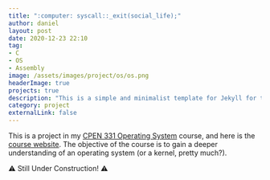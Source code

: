 ```yaml
---
title: ":computer: syscall::_exit(social_life);"
author: daniel
layout: post
date: 2020-12-23 22:10
tag: 
- C
- OS
- Assembly
image: /assets/images/project/os/os.png
headerImage: true
projects: true
description: "This is a simple and minimalist template for Jekyll for those who likes to eat noodles."
category: project
externalLink: false
---
```


This is a project in my [CPEN 331 Operating System][1] course, and here is the [course website][2]. The objective of the course is to gain a deeper understanding of an operating system (or a kernel, pretty much?). 

:warning: Still Under Construction! :warning:


[1]: https://ece.ubc.ca/courses/cpen-331/
[2]: https://sites.google.com/view/cpen331fall2020/